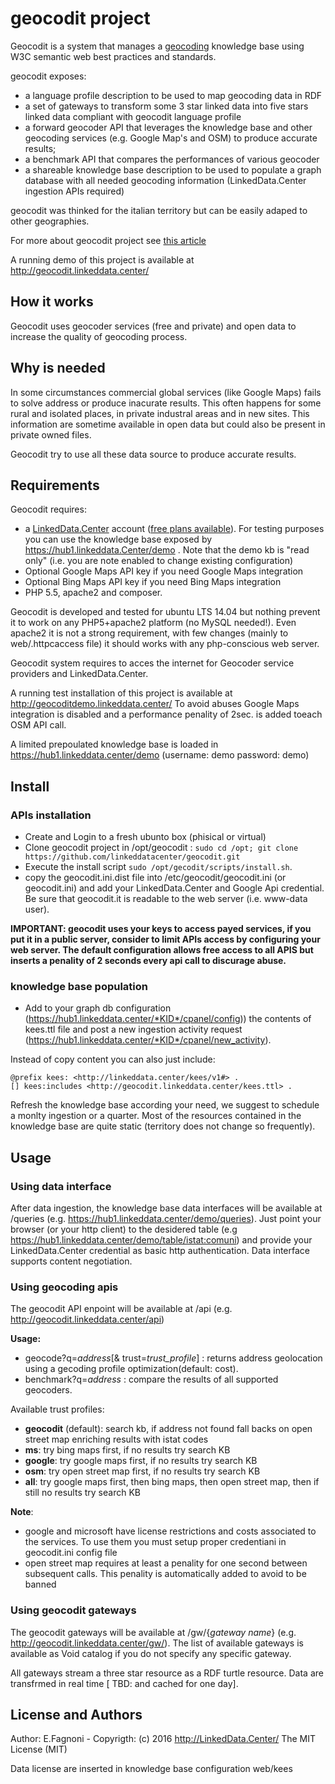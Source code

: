 # geocodit project

Geocodit is a system that manages a [geocoding](https://en.wikipedia.org/wiki/Geocoding) knowledge base using W3C semantic web best practices and standards.

geocodit exposes:

- a language profile description to be used to map geocoding data in RDF
- a set of gateways to transform  some 3 star linked data into five stars linked data compliant with geocodit language profile  
- a forward geocoder API that leverages the  knowledge base and other geocoding services (e.g. Google Map's and OSM) to produce accurate results; 
- a benchmark API that compares the performances of various geocoder
- a shareable knowledge base description to be used to populate a graph database with all needed geocoding information (LinkedData.Center ingestion APIs required)

geocodit was thinked for the italian territory but can be easily adaped to other geographies.

For more about geocodit project see [this article](http://linkeddata.center/help/business/cases/geocodit-v1) 

A running demo of this project is available at http://geocodit.linkeddata.center/ 


## How it works
Geocodit uses geocoder services (free and private) and open data to increase the quality of geocoding process.

## Why is needed
In some circumstances commercial global services (like Google Maps) fails to solve address or produce inacurate results. 
	This often happens for some rural and isolated places, in private industral areas and in new sites.
This information are sometime available in open data but could also be present in private owned files.

Geocodit try to use all these data source to produce accurate results.

## Requirements

Geocodit requires:

- a [LinkedData.Center](http://LinkedData.Center/) account ([free plans available](http://linkeddata.center/home/pricing#cta)). 
	For testing purposes you can use the knowledge base exposed by  https://hub1.linkeddata.Center/demo .
	Note that the demo kb is "read only" (i.e. you are note enabled to change existing configuration)
- Optional Google Maps API key if you need Google Maps integration
- Optional Bing Maps API key if you need Bing Maps integration
- PHP 5.5, apache2 and composer.

Geocodit is developed and tested for ubuntu LTS 14.04 but nothing prevent it to work on any PHP5+apache2 platform  (no MySQL needed!). 
Even apache2 it is not a strong requirement, with few changes (mainly to web/.httpcaccess file) it should  works with any php-conscious web server.

Geocodit system requires to acces the internet for Geocoder service providers and LinkedData.Center.

A running test installation of this project is available at http://geocoditdemo.linkeddata.center/ 
To avoid abuses Google Maps integration is disabled and a performance penality of 2sec. is added toeach OSM API call.

A limited prepoulated knowledge base is loaded in https://hub1.linkeddata.center/demo (username: demo password: demo)

## Install

### APIs installation
- Create and Login to a fresh ubunto box (phisical or virtual) 
- Clone geocodit project in /opt/geocodit : `sudo cd /opt; git clone https://github.com/linkeddatacenter/geocodit.git`
- Execute the install script `sudo /opt/gecodit/scripts/install.sh`.
- copy the geocodit.ini.dist file into /etc/geocodit/geocodit.ini (or geocodit.ini) and add your LinkedData.Center and Google Api credential. 
	Be sure that geocodit.it is readable to the web server (i.e. www-data user).

**IMPORTANT: geocodit uses your keys to access payed services, if you put it in a public server, consider to limit 
	APIs access by configuring your web server. 
	The default configuration allows free access to all APIS but inserts a penality of 2 seconds every api call to discurage abuse.**

### knowledge base population
- Add to your graph db configuration (https://hub1.linkeddata.center/*KID*/cpanel/config)) the contents of kees.ttl file
	and post a new ingestion activity request (https://hub1.linkeddata.center/*KID*/cpanel/new_activity).
	
Instead of copy content you can also just include:

```
@prefix kees: <http://linkeddata.center/kees/v1#> .
[] kees:includes <http://geocodit.linkeddata.center/kees.ttl> .

```

Refresh the knowledge base according your need, we suggest to schedule a monlty ingestion or a quarter. 
	Most of the resources contained in the knowledge base are quite static (territory does not change so frequently).
	

## Usage

### Using data interface

After data ingestion, the knowledge base data interfaces will  be available at <your LinkedData.Center account enpoint>/queries (e.g. https://hub1.linkeddata.center/demo/queries).
Just point your browser (or your http client) to the desidered table (e.g https://hub1.linkeddata.center/demo/table/istat:comuni) and 
provide your LinkedData.Center credential as basic http authentication. Data interface supports content negotiation.

### Using geocoding apis

The geocodit API enpoint will be available at <your server ip or FQDN>/api (e.g. http://geocodit.linkeddata.center/api)

**Usage:**
- geocode?q=*address*[& trust=*trust_profile*] : returns address geolocation using a gecoding profile optimization(default: cost).
- benchmark?q=*address* : compare the results of all supported geocoders.

Available trust profiles:
- **geocodit** (default): search kb, if address not found fall backs on open street map enriching results with istat codes
- **ms**: try bing maps first, if no results try search KB
- **google**: try google  maps first, if no results try search KB
- **osm**: try open street map first, if no results try search KB
- **all**: try google maps first, then bing maps, then open street map, then if still no results try search KB

**Note**:
- google and microsoft have license restrictions and costs associated to the services. To use them you must setup proper credentiani in geocodit.ini config file
- open street map requires at least a penality for one second between subsequent calls. This penality is automatically added to avoid to be banned



### Using geocodit gateways

The geocodit gateways will be available at <your server ip or FQDN>/gw/{*gateway name*} (e.g. http://geocodit.linkeddata.center/gw/).
The list of available gateways is available as Void catalog if you do not specify any specific gateway.

All gateways stream a three star resource as a RDF turtle resource. Data are transfrmed in real time [ TBD: and cached for one day].


## License and Authors
Author: E.Fagnoni - 
Copyrigth: (c) 2016 http://LinkedData.Center/ The MIT License (MIT)

Data license are inserted in knowledge base configuration web/kees
